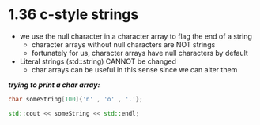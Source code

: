 # 1.36 c-style strings

- we use the null character in a character array to flag the end of a string
    - character arrays without null characters are NOT strings
    - fortunately for us, character arrays have null characters by default
- Literal strings (std::string) CANNOT be changed
    - char arrays can be useful in this sense since we can alter them

***trying to print a char array:***

```cpp
char someString[100]{'n' , 'o' , '.'};

std::cout << someString << std::endl;
```